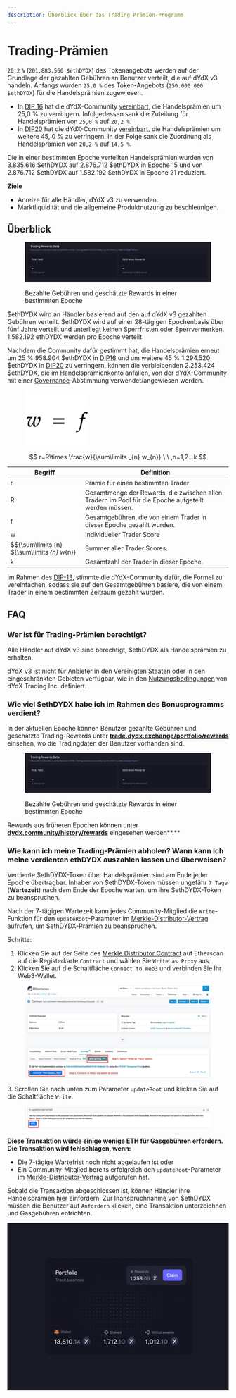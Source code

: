 ```yaml
---
description: Überblick über das Trading Prämien-Programm.
---
```


# Trading-Prämien

`20,2` **`%`** (`201.883.560 $ethDYDX`) des Tokenangebots werden auf der Grundlage der gezahlten Gebühren an Benutzer verteilt, die auf dYdX v3 handeln. Anfangs wurden `25,0 %` des Token-Angebots (`250.000.000 $ethDYDX`) für die Handelsprämien zugewiesen.

* In [DIP 16](https://github.com/dydxfoundation/dip/blob/master/content/dips/DIP-16.md) hat die dYdX-Community [vereinbart](https://dydx.community/dashboard/proposal/8), die Handelsprämien um 25,0 % zu verringern. Infolgedessen sank die Zuteilung für Handelsprämien von `25,0 %` auf `20,2 %`.
* In [DIP20](https://dydx.community/dashboard/proposal/11) hat die dYdX-Community [vereinbart](https://dydx.community/dashboard/proposal/11), die Handelsprämien um weitere 45,.0 % zu verringern. In der Folge sank die Zuordnung als Handelsprämien von `20,2 %` auf `14,5 %`.

Die in einer bestimmten Epoche verteilten Handelsprämien wurden von 3.835.616 $ethDYDX auf 2.876.712 $ethDYDX in Epoche 15 und von 2.876.712 $ethDYDX auf 1.582.192 $ethDYDX in Epoche 21 reduziert.

**Ziele**

* Anreize für alle Händler, dYdX v3 zu verwenden.
* Marktliquidität und die allgemeine Produktnutzung zu beschleunigen.

## **Überblick**

<figure><img src="../.gitbook/assets/1-fees-paid-estimated-rewards.png" alt=""><figcaption><p>Bezahlte Gebühren und geschätzte Rewards in einer bestimmten Epoche</p></figcaption></figure>

$ethDYDX wird an Händler basierend auf den auf dYdX v3 gezahlten Gebühren verteilt. $ethDYDX wird auf einer 28-tägigen Epochenbasis über fünf Jahre verteilt und unterliegt keinen Sperrfristen oder Sperrvermerken. 1.582.192 ethDYDX werden pro Epoche verteilt.

Nachdem die Community dafür gestimmt hat, die Handelsprämien erneut um 25 % 958.904 $ethDYDX in [DIP16](https://dydx.community/dashboard/proposal/8) und um weitere 45 % 1.294.520 $ethDYDX in [DIP20](https://dydx.community/dashboard/proposal/11) zu verringern, können die verbleibenden 2.253.424 $ethDYDX, die im Handelsprämienkonto anfallen, von der dYdX-Community mit einer [Governance](https://docs.dydx.community/dydx-governance/voting-and-governance/governance-parameters)-Abstimmung verwendet/angewiesen werden.

<figure><img src="../.gitbook/assets/1-trading-rewards-formula-new.png" alt=""><figcaption></figcaption></figure>

$$ r=R\times \frac{w}{\sum\limits _{n} w_{n}} \ \ ,n=1,2...k $$

| Begriff | Definition |
| ---------------------------- | ----------------------------------------------------------------------- |
| r | Prämie für einen bestimmten Trader. |
| R | Gesamtmenge der Rewards, die zwischen allen Tradern im Pool für die Epoche aufgeteilt werden müssen. |
| f | Gesamtgebühren, die von einem Trader in dieser Epoche gezahlt wurden. |
| w | Individueller Trader Score |
| $${\sum\limits {n} ${\sum\limits _{n} w_{n}} | Summer aller Trader Scores. |
| k | Gesamtzahl der Trader in dieser Epoche. |

Im Rahmen des [DIP-13](https://github.com/dydxfoundation/dip/blob/master/content/dips/DIP-13.md), stimmte die dYdX-Community dafür, die Formel zu vereinfachen, sodass sie auf den Gesamtgebühren basiere, die von einem Trader in einem bestimmten Zeitraum gezahlt wurden.

## FAQ

### Wer ist für Trading-Prämien berechtigt?

Alle Händler auf dYdX v3 sind berechtigt, $ethDYDX als Handelsprämien zu erhalten.

dYdX v3 ist nicht für Anbieter in den Vereinigten Staaten oder in den eingeschränkten Gebieten verfügbar, wie in den [Nutzungsbedingungen](https://dydx.exchange/terms) von dYdX Trading Inc. definiert.

### Wie viel $ethDYDX habe ich im Rahmen des Bonusprogramms verdient?

In der aktuellen Epoche können Benutzer gezahlte Gebühren und geschätzte Trading-Rewards unter [**trade.dydx.exchange/portfolio/rewards**](https://trade.dydx.exchange/portfolio/rewards) einsehen, wo die Tradingdaten der Benutzer vorhanden sind.

<figure><img src="../.gitbook/assets/1-fees-paid-estimated-rewards.png" alt=""><figcaption><p>Bezahlte Gebühren und geschätzte Rewards in einer bestimmten Epoche</p></figcaption></figure>

Rewards aus früheren Epochen können unter [**dydx.community/history/rewards**](https://dydx.community/history/rewards) eingesehen werden**.**

### Wie kann ich meine Trading-Prämien abholen? Wann kann ich meine verdienten ethDYDX auszahlen lassen und überweisen?

Verdiente $ethDYDX-Token über Handelsprämien sind am Ende jeder Epoche übertragbar. Inhaber von $ethDYDX-Token müssen ungefähr `7 Tage` (**Wartezeit**) nach dem Ende der Epoche warten, um ihre $ethDYDX-Token zu beanspruchen.

Nach der 7-tägigen Wartezeit kann jedes Community-Mitglied die `Write`-Funktion für den `updateRoot`-Parameter im [Merkle-Distributor-Vertrag](https://etherscan.io/address/0x01d3348601968ab85b4bb028979006eac235a588#writeProxyContract) aufrufen, um $ethDYDX-Prämien zu beanspruchen.

Schritte:

1. Klicken Sie auf der Seite des [Merkle Distributor Contract](https://etherscan.io/address/0x01d3348601968ab85b4bb028979006eac235a588#writeProxyContract) auf Etherscan auf die Registerkarte `Contract` und wählen Sie `Write as Proxy` aus.
2. Klicken Sie auf die Schaltfläche `Connect to Web3` und verbinden Sie Ihr Web3-Wallet.

<figure><img src="../.gitbook/assets/merkle-distributor-contract.jpeg" alt=""><figcaption></figcaption></figure>

3\. Scrollen Sie nach unten zum Parameter `updateRoot` und klicken Sie auf die Schaltfläche `Write`.

<figure><img src="../.gitbook/assets/updateRoot-claiming.jpeg" alt=""><figcaption></figcaption></figure>

**Diese Transaktion würde einige wenige ETH für Gasgebühren erfordern. Die Transaktion wird fehlschlagen, wenn:**

* Die 7-tägige Wartefrist noch nicht abgelaufen ist oder
* Ein Community-Mitglied bereits erfolgreich den `updateRoot`-Parameter im [Merkle-Distributor-Vertrag](https://etherscan.io/address/0x01d3348601968ab85b4bb028979006eac235a588#writeProxyContract) aufgerufen hat.

Sobald die Transaktion abgeschlossen ist, können Händler ihre Handelsprämien [hier](https://dydx.community/dashboard) einfordern. Zur Inanspruchnahme von $ethDYDX müssen die Benutzer auf `Anfordern` klicken, eine Transaktion unterzeichnen und Gasgebühren entrichten.

![Portfolio-Übersicht der Rewards](../.gitbook/assets/1-portfolio-overview-rewards.png)
